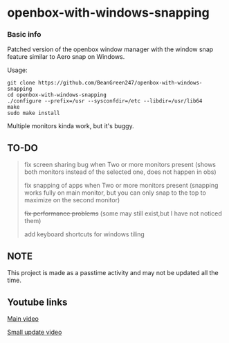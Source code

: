 # openbox-with-windows-snapping
### Basic info
Patched version of the openbox window manager with the window snap feature similar to Aero snap on Windows.

Usage:
```
git clone https://github.com/BeanGreen247/openbox-with-windows-snapping
cd openbox-with-windows-snapping
./configure --prefix=/usr --sysconfdir=/etc --libdir=/usr/lib64
make
sudo make install
```
Multiple monitors kinda work, but it's buggy.

## TO-DO
> fix screen sharing bug when Two or more monitors present (shows both monitors instead of the selected one, does not happen in obs)
>
> fix snapping of apps when Two or more monitors present (snapping works fully on main monitor, but you can only snap to the top to maximize on the second monitor)
>
> ~~fix performance problems~~ (some may still exist,but I have not noticed them)
>
> add keyboard shortcuts for windows tiling

## NOTE

This project is made as a passtime activity and may not be updated all the time.

## Youtube links

[Main video](https://youtu.be/2yxb1ed1lJQ)

[Small update video](https://youtu.be/yt2VVqcNcVY)